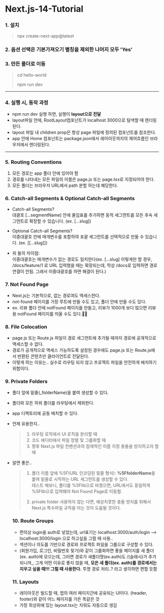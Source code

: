 # Next.js-14-Tutorial

### 1. 설치

> npx create-next-app@latest

### 2. 옵션 선택은 기본가져오기 별칭을 제외한 나머지 모두 'Yes'

### 3. 만든 폴더로 이동

> cd hello-world
>
> npm run dev

---

### 4. 실행 시, 동작 과정

- npm run dev 실행 하면, 실행이 <b>layout으로 전달</b>
- layout파일 안에, RootLayout컴포넌트가 localhost 3000으로 탐색할 때 렌더링된다.
- layout 파일 내 children prop은 항상 page 파일에 정의된 컴포넌트를 참조한다.
- app 안에 Home 컴포넌트는 package.json에서 레이아웃까지의 제어흐름인 브라우저에서 렌더링된다.

---

### 5. Routing Conventions

1. 모든 경로는 app 폴더 안에 있어야 함
2. 경로를 나타내는 모든 파일의 이름은 page.js 또는 page.tsx로 지정되어야 한다.
3. 모든 폴더는 브라우저 URL에서 path 분할 하는데 해당한다.

### 6. Catch-all Segments & Optional Catch-all Segments

- Catch-all Segments?<br/>
  대괄호 [...segmentName] 안에 줄임표를 추가하면 동적 세그먼트를 모든 후속 세그먼트로 확장할 수 있습니다. (ex. [...slug])

- Optional Catch-all Segments?<br /> 이중대괄호 안에 매개변수를 포함하여 포괄 세그먼트를 선택적으로 만들 수 있습니다. (ex. [[...slug]])

- 위 둘의 차이점: <br />이중대괄호는 매개변수가 없는 경로도 일치한다(ex. [...slug] 이렇게만 할 경우, /docs/feature/1 로 URL 입력했을 때는 확장되는데, 막상 /docs로 입력하면 경로 연결이 안됨. 그래서 이중대괄호를 하면 해결이 된다.)

### 7. Not Found Page

- Next.js는 기본적으로, 없는 경로여도 액세스한다.
- not-found 페이지를 가장 루트에 만들 수도 있고, 폴더 안에 만들 수도 있다.
- ex. 리뷰 폴더 안에 notFound 페이지를 만들고, 리뷰가 1000개 보다 많으면 리뷰용 notFound 페이지를 띄울 수도 있다.👏👏

### 8. File Colocation

- page.js 또는 Route.js 파일이 경로 세그먼트에 추가될 때까지 경로에 공개적으로 액세스할 수 없다.
- 경로가 공개적으로 액세스 가능하도록 설정된 경우에도 page.js 또는 Route.js에서 반환된 콘텐츠만 클라이언트로 전달된다.
- 이렇게 하는 이유는.. 실수로 라우팅 되지 않고 프로젝트 파일을 안전하게 배치하기 위함이다.

### 9. Private Folders

- 폴더 앞에 밑줄(\_folderName)을 붙여 생성할 수 있다.
- 폴더와 모든 하위 폴더를 라우팅에서 제외한다.
- app 디렉토리에 공동 배치할 수 있다.
- 언제 유용한지..

  > 1. 라우팅 로직에서 UI 로직을 분리할 때
  > 2. 코드 에디터에서 파일 정렬 및 그룹화할 때
  > 3. 향후 Next.js 파일 컨벤션과의 잠재적인 이름 지정 충돌을 방지하고자 할 때

- 알면 좋은..

  > 1. 폴더 이름 앞에 %5F(URL 인코딩된 밑줄 형식): <b>%5FfolderName</b>을 붙여 밑줄로 시작하는 URL 세그먼트를 생성할 수 있다.
  >    <br />테스트 해보니, 폴더를 %5Flib으로 바꿨으면, URL에서도 동일하게 %5Flib으로 입력해야 Not Found Page로 이동함.
  >
  > 2. private folder 사용하지 않는 다면, 예상치못한 충돌 방지를 위해서 Next.js 특수파일 규칙을 아는 것이 도움될 것이다.

  ### 10. Route Groups

  - 편의상 login을 auth로 넣었는데, url표기는 localhost:3000/auth/login --> localhost:3000/login 으로 하고싶음 그럴 때 사용..
  - 섹션이나 의도를 기반으로 경로와 프로젝트 파일을 그룹으로 구성할 수 있다.
  - (회원가입, 로그인, 비밀번호 찾기)와 같이 그룹화하면 좋을 페이지를 새 폴더(ex. auth)에 모으는데, 그러면 경로가 새폴더명(ex.auth)도 /(슬래시)가 추가 되니까,, 그게 어떤 이유로 좋지 않을 때,
    <b>모은 새 폴더(ex. auth)를 경로에서는 지우고 싶을 때!!! 그럴 때 사용한다.</b> 투명 경로 처리..? 라고 생각하면 편할 듯함

  ### 11. Layouts

  - 레이아웃은 빌드할 때, 앱의 여러 페이지간에 공유되는 UI이다. (header, footer)와 같이 어느 페이지를 가든 똑같은 것
  - 가장 최상위에 있는 layout.tsx는 지워도 자동으로 생김

